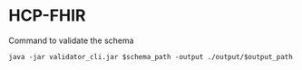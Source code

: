 # HCP-FHIR
Command to validate the schema

```java -jar validator_cli.jar $schema_path -output ./output/$output_path```
